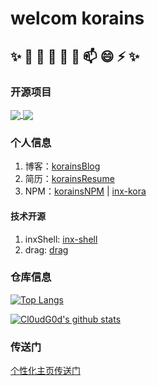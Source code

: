 # welcom korains

## ✨ 🔭 🌱 👯 🤔 💬 📫 😄 ⚡ ✨

### 开源项目
<a href="https://github.com/anuraghazra/github-readme-stats">
  <img align="center" src="https://github-readme-stats.vercel.app/api/pin/?username=kora-KR&repo=resume" />
</a>
<a href="https://github.com/anuraghazra/convoychat">
  <img align="center" src="https://github-readme-stats.vercel.app/api/pin/?username=kora-KR&repo=Blog" />
</a>

<a style='diplay: block; margin: 30px 0'></a>

### 个人信息
1. 博客：[korainsBlog](https://kora-kr.github.io/about/)
2. 简历：[korainsResume](http://koras.gitee.io/korains_resume)
3. NPM：[korainsNPM](https://www.npmjs.com/~korains) | [inx-kora](https://www.npmjs.com/~inx_kora) 

#### 技术开源
1. inxShell: [inx-shell](https://www.npmjs.com/package/inx-shell)
2. drag: [drag](http://test.hhxinfo.com/drag/#/)

### 仓库信息
[![Top Langs](https://github-readme-stats.vercel.app/api/top-langs/?username=kora-KR&theme=tokyonight&show_icons=true)](https://github.com/anuraghazra/github-readme-stats)

[![Cl0udG0d's github stats](https://github-readme-stats.vercel.app/api?username=kora-KR&theme=tokyonight&show_icons=true)](https://github.com/anuraghazra/github-readme-stats)

### 传送门
[个性化主页传送门](https://github.com/anuraghazra/github-readme-stats)
